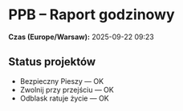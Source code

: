 # PPB – Raport godzinowy
**Czas (Europe/Warsaw):** 2025-09-22 09:23

## Status projektów
- Bezpieczny Pieszy — OK
- Zwolnij przy przejściu — OK
- Odblask ratuje życie — OK

